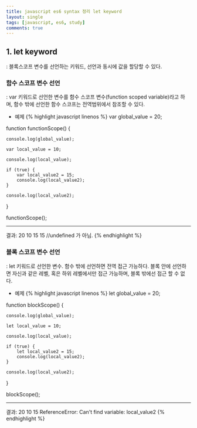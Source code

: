 ```yaml
---
title: javascript es6 syntax 정리 let keyword
layout: single
tags: [javascript, es6, study]
comments: true
---
```


## 1. let keyword
: 블록스코프 변수를 선언하는 키워드, 선언과 동시에 값을 할당할 수 있다.

### 함수 스코프 변수 선언
: var 키워드로 선언한 변수를 함수 스코프 변수(function scoped variable)라고 하며, 함수 밖에 선언한 함수 스코프는 전역범위에서 참조할 수 있다.

- 예제
{% highlight javascript linenos %}
var global_value = 20;

function functionScope() {

    console.log(global_value);

    var local_value = 10;

    console.log(local_value);

    if (true) {
        var local_value2 = 15;
        console.log(local_value2);
    }

    console.log(local_value2);
}

functionScope();

----------
결과:
20
10
15
15 //undefined 가 아님.
{% endhighlight %}


### 블록 스코프 변수 선언
: let 키워드로 선언한 변수. 함수 밖에 선언하면 전역 접근 가능하다. 블록 안에 선언하면 자신과 같은 레벨, 혹은 하위 레벨에서만 접근 가능하며, 블록 밖에선 접근 할 수 없다.

- 예제
{% highlight javascript linenos %}
let global_value = 20;

function blockScope() {

    console.log(global_value);

    let local_value = 10;

    console.log(local_value);

    if (true) {
        let local_value2 = 15;
        console.log(local_value2);
    }

    console.log(local_value2);
}

blockScope();

----------
결과:
20
10
15
ReferenceError: Can't find variable: local_value2
{% endhighlight %}

